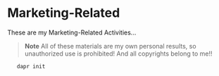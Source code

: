 # Marketing-Related
These are my Marketing-Related Activities...


> **Note** All of these materials are my own personal results, so unauthorized use is prohibited! And all copyrights belong to me!!

```bash
   dapr init
   ```

